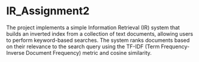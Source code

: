 # IR_Assignment2
The project implements a simple Information Retrieval (IR) system that builds an inverted index from a collection of text documents, allowing users to perform keyword-based searches. The system ranks documents based on their relevance to the search query using the TF-IDF (Term Frequency-Inverse Document Frequency) metric and cosine similarity.
